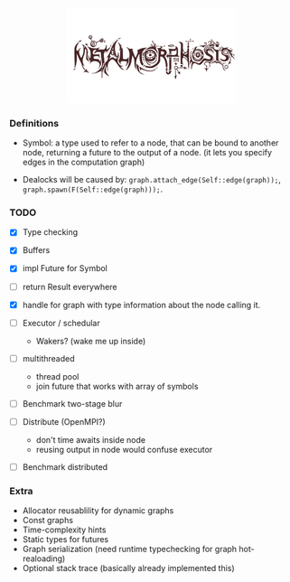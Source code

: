 <div align="center">
<img src="https://raw.githubusercontent.com/unic0rn9k/metalmorphosis/4th_refactor/logo.png" width="300"/>
</div>

### Definitions
- Symbol: a type used to refer to a node,
  that can be bound to another node, returning a future to the output of a node.
  (it lets you specify edges in the computation graph)

- Dealocks will be caused by:
`graph.attach_edge(Self::edge(graph));`,
`graph.spawn(F(Self::edge(graph)));`.

### TODO
- [X] Type checking
- [X] Buffers
- [X] impl Future for Symbol

- [ ] return Result everywhere
- [X] handle for graph with type information about the node calling it.

- [ ] Executor / schedular
    - Wakers? (wake me up inside)
- [ ] multithreaded
    - thread pool
    - join future that works with array of symbols
- [ ] Benchmark two-stage blur

- [ ] Distribute (OpenMPI?)
    - don't time awaits inside node
    - reusing output in node would confuse executor
- [ ] Benchmark distributed

### Extra
- Allocator reusablility for dynamic graphs
- Const graphs
- Time-complexity hints
- Static types for futures
- Graph serialization (need runtime typechecking for graph hot-realoading)
- Optional stack trace (basically already implemented this)

